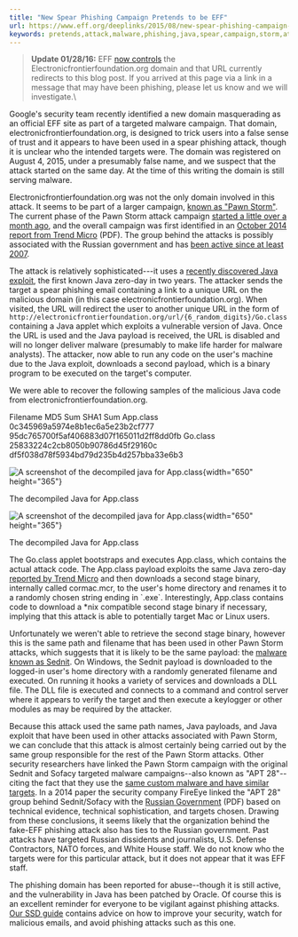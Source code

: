 ```yaml
---
title: "New Spear Phishing Campaign Pretends to be EFF"
url: https://www.eff.org/deeplinks/2015/08/new-spear-phishing-campaign-pretends-be-eff
keywords: pretends,attack,malware,phishing,java,spear,campaign,storm,attacks,pawn,domain,used,eff,url
---
```

> **Update 01/28/16:** EFF [now controls](https://www.techdirt.com/articles/20151118/06451432850/wipo-gives-eff-control-over-bogus-domain-used-to-distribute-keyloggers-other-malware.shtml) the Electronicfrontierfoundation.org domain and that URL currently redirects to this blog post. If you arrived at this page via a link in a message that may have been phishing, please let us know and we will investigate.\

Google\'s security team recently identified a new domain masquerading as an official EFF site as part of a targeted malware campaign. That domain, electronicfrontierfoundation.org, is designed to trick users into a false sense of trust and it appears to have been used in a spear phishing attack, though it is unclear who the intended targets were. The domain was registered on August 4, 2015, under a presumably false name, and we suspect that the attack started on the same day. At the time of this writing the domain is still serving malware.

Electronicfrontierfoundation.org was not the only domain involved in this attack. It seems to be part of a larger campaign, [known as "Pawn Storm"](https://www.trendmicro.com/vinfo/us/security/news/cyber-attacks/pawn-storm-espionage-attacks-use-decoys-deliver-sednit). The current phase of the Pawn Storm attack campaign [started a little over a month ago](http://blog.trendmicro.com/trendlabs-security-intelligence/pawn-storm-update-trend-micro-discovers-new-java-zero-day-exploit/), and the overall campaign was first identified in an [October 2014 report from Trend Micro](https://www.trendmicro.com/cloud-content/us/pdfs/security-intelligence/white-papers/wp-operation-pawn-storm.pdf) (PDF). The group behind the attacks is possibly associated with the Russian government and has [been active since at least 2007](http://blog.trendmicro.com/trendlabs-security-intelligence/operation-pawn-storm-ramps-up-its-activities-targets-nato-white-house/).

The attack is relatively sophisticated---it uses a [recently discovered Java exploit](http://blog.trendmicro.com/trendlabs-security-intelligence/an-in-depth-look-at-how-pawn-storms-java-zero-day-was-used/), the first known Java zero-day in two years. The attacker sends the target a spear phishing email containing a link to a unique URL on the malicious domain (in this case electronicfrontierfoundation.org). When visited, the URL will redirect the user to another unique URL in the form of `http://electronicfrontierfoundation.org/url/{6_random_digits}/Go.class` containing a Java applet which exploits a vulnerable version of Java. Once the URL is used and the Java payload is received, the URL is disabled and will no longer deliver malware (presumably to make life harder for malware analysts). The attacker, now able to run any code on the user\'s machine due to the Java exploit, downloads a second payload, which is a binary program to be executed on the target\'s computer.

We were able to recover the following samples of the malicious Java code from electronicfrontierfoundation.org.

Filename MD5 Sum SHA1 Sum App.class 0c345969a5974e8b1ec6a5e23b2cf777 95dc765700f5af406883d07f165011d2ff8dd0fb Go.class 25833224c2cb8050b90786d45f29160c df5f038d78f5934bd79d235b4d257bba33e6b3

![A screenshot of the decompiled java for App.class](/files/2015/08/27/app.class-screenshot.png){width="650" height="365"}

The decompiled Java for App.class

![A screenshot of the decompiled java for App.class](/files/2015/08/27/go.class-screenshot.png){width="650" height="365"}

The decompiled Java for App.class

The Go.class applet bootstraps and executes App.class, which contains the actual attack code. The App.class payload exploits the same Java zero-day [reported by Trend Micro](http://blog.trendmicro.com/trendlabs-security-intelligence/analyzing-the-pawn-storm-java-zero-day-old-techniques-reused/) and then downloads a second stage binary, internally called cormac.mcr, to the user\'s home directory and renames it to a randomly chosen string ending in \`.exe\`. Interestingly, App.class contains code to download a \*nix compatible second stage binary if necessary, implying that this attack is able to potentially target Mac or Linux users.

Unfortunately we weren\'t able to retrieve the second stage binary, however this is the same path and filename that has been used in other Pawn Storm attacks, which suggests that it is likely to be the same payload: the [malware known as Sednit](http://blog.trendmicro.com/trendlabs-security-intelligence/operation-pawn-storm-the-red-in-sednit/). On Windows, the Sednit payload is downloaded to the logged-in user\'s home directory with a randomly generated filename and executed. On running it hooks a variety of services and downloads a DLL file. The DLL file is executed and connects to a command and control server where it appears to verify the target and then execute a keylogger or other modules as may be required by the attacker.

Because this attack used the same path names, Java payloads, and Java exploit that have been used in other attacks associated with Pawn Storm, we can conclude that this attack is almost certainly being carried out by the same group responsible for the rest of the Pawn Storm attacks. Other security researchers have linked the Pawn Storm campaign with the original Sednit and Sofacy targeted malware campaigns--also known as "APT 28"--citing the fact that they use the [same custom malware and have similar targets](http://resources.infosecinstitute.com/apt28-cybercrime-or-state-sponsored-hacking/). In a 2014 paper the security company FireEye linked the "APT 28" group behind Sednit/Sofacy with the [Russian Government](https://www2.fireeye.com/rs/fireye/images/rpt-apt28.pdf) (PDF) based on technical evidence, technical sophistication, and targets chosen. Drawing from these conclusions, it seems likely that the organization behind the fake-EFF phishing attack also has ties to the Russian government. Past attacks have targeted Russian dissidents and journalists, U.S. Defense Contractors, NATO forces, and White House staff. We do not know who the targets were for this particular attack, but it does not appear that it was EFF staff.

The phishing domain has been reported for abuse--though it is still active, and the vulnerability in Java has been patched by Oracle. Of course this is an excellent reminder for everyone to be vigilant against phishing attacks. [Our SSD guide](https://ssd.eff.org) contains advice on how to improve your security, watch for malicious emails, and avoid phishing attacks such as this one.
